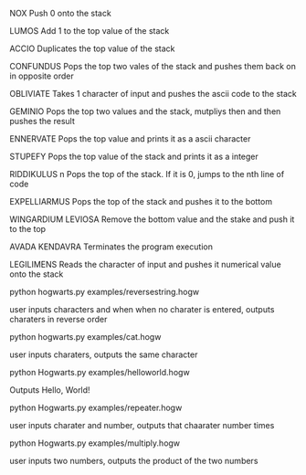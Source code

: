 NOX	Push 0 onto the stack

LUMOS	Add 1 to the top value of the stack

ACCIO	Duplicates the top value of the stack

CONFUNDUS	Pops the top two vales of the stack and pushes them back on in opposite order

OBLIVIATE	Takes 1 character of input and pushes the ascii code to the stack 

GEMINIO	Pops the top two values and the stack, mutpliys then and then pushes the result 

ENNERVATE	Pops the top value and prints it as a ascii character

STUPEFY	Pops the top value of the stack and prints it as a integer

RIDDIKULUS n	Pops the top of the stack. If it is 0, jumps to the nth line of code

EXPELLIARMUS	Pops the top of the stack and pushes it to the bottom

WINGARDIUM LEVIOSA	Remove the bottom value and the stake and push it to the top

AVADA KENDAVRA	Terminates the program execution

LEGILIMENS	Reads the character of input and pushes it numerical value onto the stack 




python hogwarts.py examples/reversestring.hogw

user inputs characters and when when no charater is entered, outputs charaters in reverse order

python hogwarts.py examples/cat.hogw

user inputs charaters, outputs the same character

python Hogwarts.py examples/helloworld.hogw

Outputs Hello, World!

python Hogwarts.py examples/repeater.hogw

user inputs charater and number, outputs that chaarater number times

python Hogwarts.py examples/multiply.hogw

user inputs two numbers, outputs the product of the two numbers

